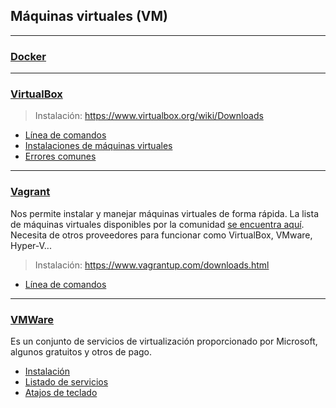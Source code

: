 ## Máquinas virtuales (VM)

__________________________________

### [Docker](https://github.com/mondeja/fullstack/tree/master/backend/src/018-maquinas_virtuales/docker)

__________________________________

### [VirtualBox](https://github.com/mondeja/fullstack/tree/master/backend/src/018-maquinas_virtuales/virtualbox)

> Instalación: https://www.virtualbox.org/wiki/Downloads

- [Línea de comandos](https://github.com/mondeja/fullstack/tree/master/backend/src/018-maquinas_virtuales/virtualbox/command_line.md)
- [Instalaciones de máquinas virtuales](https://github.com/mondeja/fullstack/tree/master/backend/src/018-maquinas_virtuales/virtualbox/installations.md)
- [Errores comunes](https://github.com/mondeja/fullstack/tree/master/backend/src/018-maquinas_virtuales/virtualbox/errors.md)

_________________________________

### [Vagrant](https://github.com/mondeja/fullstack/tree/master/backend/src/018-maquinas_virtuales/vagrant)

Nos permite instalar y manejar máquinas virtuales de forma rápida. La lista de máquinas virtuales disponibles por la comunidad [se encuentra aquí](https://app.vagrantup.com/boxes/search). Necesita de otros proveedores para funcionar como VirtualBox, VMware, Hyper-V...

> Instalación: https://www.vagrantup.com/downloads.html

- [Línea de comandos](https://github.com/mondeja/fullstack/tree/master/backend/src/018-maquinas_virtuales/vagrant/command_line.md)

________________________________

### [VMWare](https://github.com/mondeja/fullstack/tree/master/backend/src/018-maquinas_virtuales/vmware)
Es un conjunto de servicios de virtualización proporcionado por Microsoft, algunos gratuitos y otros de pago.

- [Instalación](https://github.com/mondeja/fullstack/tree/master/backend/src/018-maquinas_virtuales/vmware/install.md)
- [Listado de servicios](https://github.com/mondeja/fullstack/tree/master/backend/src/018-maquinas_virtuales/vmware/services.md)
- [Atajos de teclado](https://github.com/mondeja/fullstack/tree/master/backend/src/018-maquinas_virtuales/vmware/keyboard_shortcuts.md)
